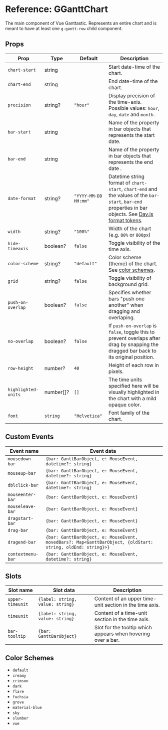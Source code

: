 # Reference: GGanttChart
The main component of Vue Ganttastic. Represents an entire chart and is meant to have at least one `g-gantt-row` child component.
## Props
| Prop        | Type    | Default | Description                  |
|-------------|---------|---------|------------------------------|
| `chart-start` | string | | Start date-time of the chart.
| `chart-end` | string  | | End date-time of the chart.
| `precision` | string? | `"hour"` | Display precision of the time-axis. Possible values: `hour`, `day`, `date` and `month`. |
| `bar-start` | string | | Name of the property in bar objects that represents the start date.
| `bar-end` | string  | | Name of the property in bar objects that represents the end date .
| `date-format` | string?  | `"YYYY-MM-DD HH:mm"` | Datetime string format of `chart-start`, `chart-end` and the values of the `bar-start`, `bar-end` properties in bar objects. See [Day.js format tokens](https://day.js.org/docs/en/parse/string-format).
| `width` | string? | `"100%"` | Width of the chart (e.g. `80%` or `800px`)
| `hide-timeaxis` | boolean? | `false` | Toggle visibility of the time axis.
| `color-scheme` | string? | `"default"` | Color scheme (theme) of the chart. See [color schemes](#color-schemes).
| `grid` | string? | `false` | Toggle visibility of background grid.
| `push-on-overlap` | boolean? | `false` | Specifies whether bars "push one another" when dragging and overlaping.
| `no-overlap` | boolean? |  `false` | If `push-on-overlap` is `false`, toggle this to prevent overlaps after drag by snapping the dragged bar back to its original position.
| `row-height` | number? | `40` |Height of each row in pixels.
| `highlighted-units` | number[]? | `[]` | The time units specified here will be visually highlighted in the chart with a mild opaque color.
| `font` | `string` | `"Helvetica"`| Font family of the chart.

## Custom Events
| Event name                 | Event data                                                 |
|----------------------------|------------------------------------------------------------|
| `mousedown-bar`            |  `{bar: GanttBarObject, e: MouseEvent, datetime?: string}` |
| `mouseup-bar`            |  `{bar: GanttBarObject, e: MouseEvent, datetime?: string}` |
| `dblclick-bar`            |  `{bar: GanttBarObject, e: MouseEvent, datetime?: string}` |
| `mouseenter-bar`            |  `{bar: GanttBarObject, e: MouseEvent}` |
| `mouseleave-bar`            |  `{bar: GanttBarObject, e: MouseEvent}` |
| `dragstart-bar`            |  `{bar: GanttBarObject, e: MouseEvent}` |
| `drag-bar`            |  `{bar: GanttBarObject, e: MouseEvent}` |
| `dragend-bar`            |  `{bar: GanttBarObject, e: MouseEvent, movedBars?: Map<GanttBarObject, {oldStart: string, oldEnd: string}>}` |
| `contextmenu-bar`            |  `{bar: GanttBarObject, e: MouseEvent, datetime?: string}` |
  


## Slots
| Slot name                  | Slot data             | Description                             |
|----------------------------|-----------------------| ----------------------------------------|
| `upper-timeunit`           |  `{label: string, value: string}` | Content of an upper time-unit section in the time axis. |
| `timeunit`           |  `{label: string, value: string}` | Content of a time-unit section in the time axis. |
| `bar-tooltip`        |  `{bar: GanttBarObject}` | Slot for the tooltip which appears when hovering over a bar. |

## Color Schemes
- `default`
- `creamy`
- `crimson`
- `dark`
- `flare`
- `fuchsia`
- `grove`
- `material-blue`
- `sky`
- `slumber`
- `vue`